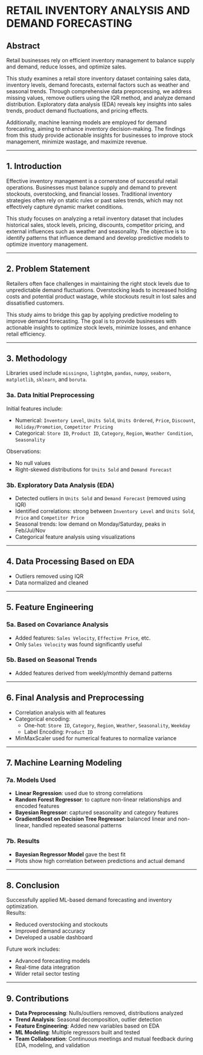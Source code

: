 # RETAIL INVENTORY ANALYSIS AND DEMAND FORECASTING

## Abstract  
Retail businesses rely on efficient inventory management to balance supply and demand, reduce losses, and optimize sales.

This study examines a retail store inventory dataset containing sales data, inventory levels, demand forecasts, external factors such as weather and seasonal trends. Through comprehensive data preprocessing, we address missing values, remove outliers using the IQR method, and analyze demand distribution. Exploratory data analysis (EDA) reveals key insights into sales trends, product demand fluctuations, and pricing effects.

Additionally, machine learning models are employed for demand forecasting, aiming to enhance inventory decision-making. The findings from this study provide actionable insights for businesses to improve stock management, minimize wastage, and maximize revenue.

---

## 1. Introduction  
Effective inventory management is a cornerstone of successful retail operations. Businesses must balance supply and demand to prevent stockouts, overstocking, and financial losses. Traditional inventory strategies often rely on static rules or past sales trends, which may not effectively capture dynamic market conditions.

This study focuses on analyzing a retail inventory dataset that includes historical sales, stock levels, pricing, discounts, competitor pricing, and external influences such as weather and seasonality. The objective is to identify patterns that influence demand and develop predictive models to optimize inventory management.

---

## 2. Problem Statement  
Retailers often face challenges in maintaining the right stock levels due to unpredictable demand fluctuations. Overstocking leads to increased holding costs and potential product wastage, while stockouts result in lost sales and dissatisfied customers.

This study aims to bridge this gap by applying predictive modeling to improve demand forecasting. The goal is to provide businesses with actionable insights to optimize stock levels, minimize losses, and enhance retail efficiency.

---

## 3. Methodology  
Libraries used include `missingno`, `lightgbm`, `pandas`, `numpy`, `seaborn`, `matplotlib`, `sklearn`, and `boruta`.

### 3a. Data Initial Preprocessing  
Initial features include:
- Numerical: `Inventory Level`, `Units Sold`, `Units Ordered`, `Price`, `Discount`, `Holiday/Promotion`, `Competitor Pricing`
- Categorical: `Store ID`, `Product ID`, `Category`, `Region`, `Weather Condition`, `Seasonality`

Observations:
- No null values
- Right-skewed distributions for `Units Sold` and `Demand Forecast`

### 3b. Exploratory Data Analysis (EDA)
- Detected outliers in `Units Sold` and `Demand Forecast` (removed using IQR)
- Identified correlations: strong between `Inventory Level` and `Units Sold`, `Price` and `Competitor Price`
- Seasonal trends: low demand on Monday/Saturday, peaks in Feb/Jul/Nov
- Categorical feature analysis using visualizations

---

## 4. Data Processing Based on EDA  
- Outliers removed using IQR
- Data normalized and cleaned

---

## 5. Feature Engineering  
### 5a. Based on Covariance Analysis  
- Added features: `Sales Velocity`, `Effective Price`, etc.
- Only `Sales Velocity` was found significantly useful

### 5b. Based on Seasonal Trends  
- Added features derived from weekly/monthly demand patterns

---

## 6. Final Analysis and Preprocessing  
- Correlation analysis with all features
- Categorical encoding:
  - One-hot: `Store ID`, `Category`, `Region`, `Weather`, `Seasonality`, `Weekday`
  - Label Encoding: `Product ID`
- MinMaxScaler used for numerical features to normalize variance

---

## 7. Machine Learning Modeling  
### 7a. Models Used  
- **Linear Regression**: used due to strong correlations  
- **Random Forest Regressor**: to capture non-linear relationships and encoded features  
- **Bayesian Regressor**: captured seasonality and category features  
- **GradientBoost on Decision Tree Regressor**: balanced linear and non-linear, handled repeated seasonal patterns

### 7b. Results  
- **Bayesian Regressor Model** gave the best fit  
- Plots show high correlation between predictions and actual demand

---

## 8. Conclusion  
Successfully applied ML-based demand forecasting and inventory optimization.  
Results:
- Reduced overstocking and stockouts
- Improved demand accuracy
- Developed a usable dashboard

Future work includes:
- Advanced forecasting models
- Real-time data integration
- Wider retail sector testing

---

## 9. Contributions  
- **Data Preprocessing**: Nulls/outliers removed, distributions analyzed  
- **Trend Analysis**: Seasonal decomposition, outlier detection  
- **Feature Engineering**: Added new variables based on EDA  
- **ML Modeling**: Multiple regressors built and tested  
- **Team Collaboration**: Continuous meetings and mutual feedback during EDA, modeling, and validation
